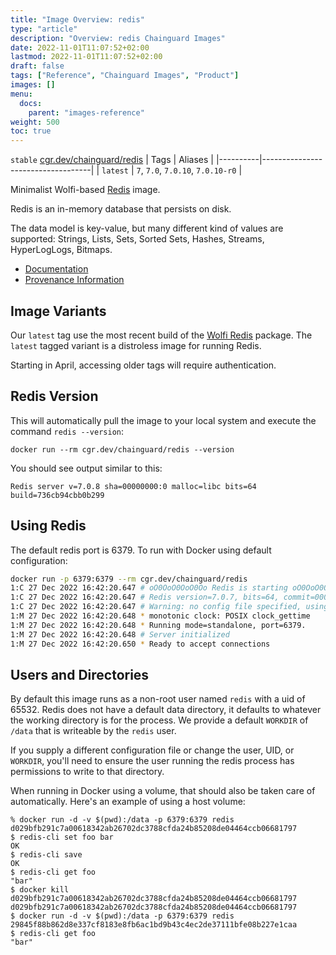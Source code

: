 ```yaml
---
title: "Image Overview: redis"
type: "article"
description: "Overview: redis Chainguard Images"
date: 2022-11-01T11:07:52+02:00
lastmod: 2022-11-01T11:07:52+02:00
draft: false
tags: ["Reference", "Chainguard Images", "Product"]
images: []
menu:
  docs:
    parent: "images-reference"
weight: 500
toc: true
---
```


`stable` [cgr.dev/chainguard/redis](https://github.com/chainguard-images/images/tree/main/images/redis)
| Tags     | Aliases                           |
|----------|-----------------------------------|
| `latest` | `7`, `7.0`, `7.0.10`, `7.0.10-r0` |



Minimalist Wolfi-based [Redis](https://github.com/redis/redis) image.

Redis is an in-memory database that persists on disk.

The data model is key-value, but many different kind of values are supported: Strings, Lists, Sets, Sorted Sets, Hashes, Streams, HyperLogLogs, Bitmaps.

- [Documentation](https://edu.chainguard.dev/chainguard/chainguard-images/reference/redis)
- [Provenance Information](https://edu.chainguard.dev/chainguard/chainguard-images/reference/redis/provenance_info/)

## Image Variants 

Our `latest` tag use the most recent build of the [Wolfi Redis](https://github.com/wolfi-dev/os/blob/main/redis.yaml) package.
The `latest` tagged variant is a distroless image for running Redis.

Starting in April, accessing older tags will require authentication.

## Redis Version
This will automatically pull the image to your local system and execute the command `redis --version`:

```shell
docker run --rm cgr.dev/chainguard/redis --version
```

You should see output similar to this:

```
Redis server v=7.0.8 sha=00000000:0 malloc=libc bits=64 build=736cb94cbb0b299
```

## Using Redis

The default redis port is 6379.
To run with Docker using default configuration:

```sh
docker run -p 6379:6379 --rm cgr.dev/chainguard/redis
1:C 27 Dec 2022 16:42:20.647 # oO0OoO0OoO0Oo Redis is starting oO0OoO0OoO0Oo
1:C 27 Dec 2022 16:42:20.647 # Redis version=7.0.7, bits=64, commit=00000000, modified=0, pid=1, just started
1:C 27 Dec 2022 16:42:20.647 # Warning: no config file specified, using the default config. In order to specify a config file use redis-server /path/to/redis.conf
1:M 27 Dec 2022 16:42:20.648 * monotonic clock: POSIX clock_gettime
1:M 27 Dec 2022 16:42:20.648 * Running mode=standalone, port=6379.
1:M 27 Dec 2022 16:42:20.648 # Server initialized
1:M 27 Dec 2022 16:42:20.650 * Ready to accept connections
```

## Users and Directories

By default this image runs as a non-root user named `redis` with a uid of 65532.
Redis does not have a default data directory, it defaults to whatever the working directory is for the process.
We provide a default `WORKDIR` of `/data` that is writeable by the `redis` user.

If you supply a different configuration file or change the user, UID, or `WORKDIR`, you'll need to ensure the user running the redis
process has permissions to write to that directory.

When running in Docker using a volume, that should also be taken care of automatically.
Here's an example of using a host volume:

```
% docker run -d -v $(pwd):/data -p 6379:6379 redis
d029bfb291c7a00618342ab26702dc3788cfda24b85208de04464ccb06681797
$ redis-cli set foo bar
OK
$ redis-cli save
OK
$ redis-cli get foo
"bar"
$ docker kill d029bfb291c7a00618342ab26702dc3788cfda24b85208de04464ccb06681797
d029bfb291c7a00618342ab26702dc3788cfda24b85208de04464ccb06681797
$ docker run -d -v $(pwd):/data -p 6379:6379 redis
29845f88b862d8e337cf8183e8fb6ac1bd9b43c4ec2de37111bfe08b227e1caa
$ redis-cli get foo
"bar"
```

